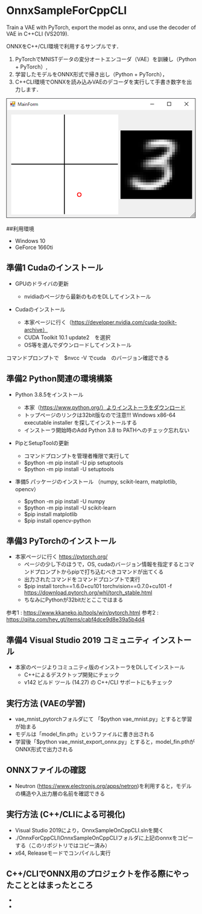 # OnnxSampleForCppCLI
Train a VAE with PyTorch, export the model as onnx, and use the decoder of VAE in C++CLI (VS2019).

ONNXをC++/CLI環境で利用するサンプルです．  
1. PyTorchでMNISTデータの変分オートエンコーダ（VAE）を訓練し（Python + PyTorch）,  
2. 学習したモデルをONNX形式で掃き出し（Python + PyTorch），  
3. C++CLI環境でONNXを読み込みVAEのデコーダを実行して手書き数字を出力します．  

![img](https://github.com/TakashiIjiri/OnnxSampleForCppCLI/blob/master/fig.png)



##利用環境  
- Windows 10 
- GeForce 1660ti 
  
## 準備1 Cudaのインストール  
- GPUのドライバの更新
  - nvidiaのページから最新のものをDLしてインストール
 
- Cudaのインストール
  - 本家ページに行く（https://developer.nvidia.com/cuda-toolkit-archive）
  - CUDA Toolkit 10.1 update2　を選択
  - OS等を選んでダウンロードしてインストール
  
コマンドプロンプトで　$nvcc -V でcuda　のバージョン確認できる  
  
  
## 準備2 Python関連の環境構築
- Python 3.8.5をインストール
  - 本家（https://www.python.org/）よりインストーラをダウンロード
  - トップページのリンクは32bit版なので注意!!! Windows x86-64 executable installer を探してインストールする
  - インストーラ開始時のAdd Python 3.8 to PATHへのチェック忘れない

- PipとSetupToolの更新
  - コマンドプロンプトを管理者権限で実行して
  - $python -m pip install -U pip setuptools
  - $python -m pip install -U setuptools

- 準備5 パッケージのインストール （numpy, scikit-learn, matplotlib, opencv）
  - $python -m pip install -U numpy
  - $python -m pip install -U scikit-learn
  - $pip install matplotlib
  - $pip install opencv-python


## 準備3 PyTorchのインストール
- 本家ページに行く https://pytorch.org/
  - ページの少し下のほうで，OS, cudaのバージョン情報を指定するとコマンドプロンプトからpipで打ち込むべきコマンドが出てくる
  - 出力されたコマンドをコマンドプロンプトで実行
  - $pip install torch==1.6.0+cu101 torchvision==0.7.0+cu101 -f https://download.pytorch.org/whl/torch_stable.html
  - ちなみにPythonが32bitだとここではまる

参考1 : https://www.kkaneko.jp/tools/win/pytorch.html
参考2 : https://qiita.com/hey_gt/items/cabf4dce9d8e39a5b4d4


## 準備4 Visual Studio 2019 コミュニティ インストール  
- 本家のページよりコミュニティ版のインストーラをDLしてインストール
  - C++によるデスクトップ開発にチェック
  - v142 ビルド ツール (14.27) の C++/CLI サポートにもチェック
  
  
  
## 実行方法 (VAEの学習)
- vae_mnist_pytorchフォルダにて 「$python vae_mnist.py」とすると学習が始まる
- モデルは「model_fin.pth」というファイルに書き出される
- 学習後「$python vae_mnist_export_onnx.py」とすると，model_fin.pthがONNX形式で出力される

## ONNXファイルの確認
- Neutron (https://www.electronjs.org/apps/netron)を利用すると，モデルの構造や入出力層の名前を確認できる
  
  
## 実行方法 (C++/CLIによる可視化)
- Visual Studio 2019により，OnnxSampleOnCppCLI.slnを開く
- ./OnnxForCppCLI\OnnxSampleOnCppCLIフォルダに上記のonnxをコピーする（このリポジトリではコピー済み）
- x64, Releaseモードでコンパイルし実行

## C++/CLIでONNX用のプロジェクトを作る際にやったこととはまったところ
- 
- 





